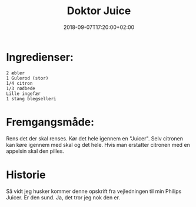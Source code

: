 ﻿---
title: "Doktor Juice"
date: 2018-09-07T17:20:00+02:00
draft: false
---
# Ingredienser:


	2 æbler
	1 Gulerod (stor)
	1/4 citron
	1/3 rødbede
	Lille ingefær
	1 stang blegselleri


# Fremgangsmåde:

Rens det der skal renses. Kør det hele igennem en "Juicer". Selv citronen kan køre igennem med skal og det hele. Hvis man erstatter citronen med en appelsin skal den pilles.

# Historie

Så vidt jeg husker kommer denne opskrift fra vejledningen til min Philips Juicer. Er den sund. Ja, det tror jeg nok den er.


